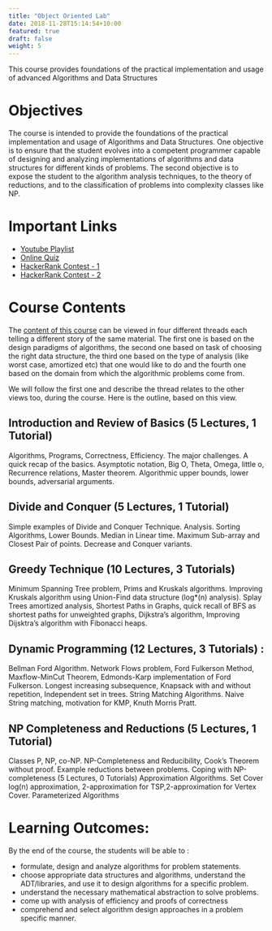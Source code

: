 ```yaml
---
title: "Object Oriented Lab"
date: 2018-11-28T15:14:54+10:00
featured: true
draft: false
weight: 5
---
```


This course provides foundations of the practical implementation and usage of advanced Algorithms and Data Structures

# Objectives
The course is intended to provide the foundations of the practical implementation and usage of Algorithms and Data Structures. One objective is to ensure that the student evolves into a competent programmer capable of designing and analyzing implementations of algorithms and data structures for different kinds of problems. The second objective is to expose the student to the algorithm analysis techniques, to the theory of reductions, and to the classification of problems into complexity classes like NP.

# Important Links
- [Youtube Playlist]()
- [Online Quiz]()
- [HackerRank Contest - 1]()
- [HackerRank Contest - 2]()

# Course Contents
The [content of this course](http://www.cse.iitm.ac.in/course_details.php?arg=MzM=) can be viewed in four different threads each telling a different story of the same material. The first one is based on the design paradigms of algorithms, the second one based on task of choosing the right data structure, the third one based on the type of analysis (like worst case, amortized etc) that one would like to do and the fourth one based on the domain from which the algorithmic problems come from.

We will follow the first one and describe the thread relates to the other views too, during the course. Here is the outline, based on this view.

## Introduction and Review of Basics (5 Lectures, 1 Tutorial)
Algorithms, Programs, Correctness, Efficiency. The major challenges. A quick recap of the basics. Asymptotic notation, Big O, Theta, Omega, little o, Recurrence relations, Master theorem. Algorithmic upper bounds, lower bounds, adversarial arguments.

## Divide and Conquer (5 Lectures, 1 Tutorial)
Simple examples of Divide and Conquer Technique. Analysis. Sorting Algorithms, Lower Bounds. Median in Linear time. Maximum Sub-array and Closest Pair of points. Decrease and Conquer variants.

## Greedy Technique (10 Lectures, 3 Tutorials)
Minimum Spanning Tree problem, Prims and Kruskals algorithms. Improving Kruskals algorithm using Union-Find data structure (log*(n) analysis). Splay Trees amortized analysis, Shortest Paths in Graphs, quick recall of BFS as shortest paths for unweighted graphs, Dijkstra’s algorithm, Improving Dijsktra’s algorithm with Fibonacci heaps.

## Dynamic Programming (12 Lectures, 3 Tutorials) :
Bellman Ford Algorithm. Network Flows problem, Ford Fulkerson Method, Maxflow-MinCut Theorem, Edmonds-Karp implementation of Ford Fulkerson. Longest increasing subsequence, Knapsack with and without repetition, Independent set in trees. String Matching Algorithms. Naive String matching, motivation for KMP, Knuth Morris Pratt.

## NP Completeness and Reductions (5 Lectures, 1 Tutorial)
Classes P, NP, co-NP. NP-Completeness and Reducibility, Cook’s Theorem without proof. Example reductions between problems.
Coping with NP-completeness (5 Lectures, 0 Tutorials)
Approximation Algorithms. Set Cover log(n) approximation, 2-approximation for TSP,2-approximation for Vertex Cover. Parameterized Algorithms


# Learning Outcomes:
By the end of the course, the students will be able to :
- formulate, design and analyze algorithms for problem statements.
- choose appropriate data structures and algorithms, understand the ADT/libraries, and use it to design algorithms for a specific problem.
- understand the necessary mathematical abstraction to solve problems.
- come up with analysis of efficiency and proofs of correctness
- comprehend and select algorithm design approaches in a problem specific manner.
